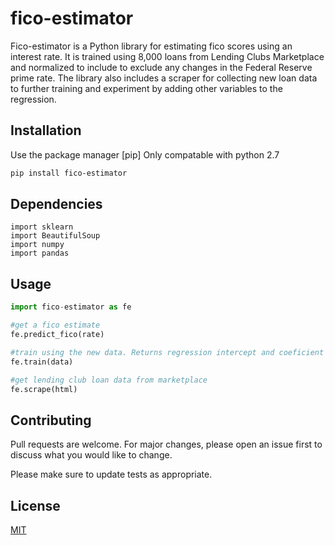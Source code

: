 # fico-estimator

Fico-estimator is a Python library for estimating fico scores using an interest rate.
It is trained using 8,000 loans from Lending Clubs Marketplace and normalized to include to exclude any changes in the Federal Reserve prime rate. The library also includes a scraper for collecting new loan data to further training and experiment by adding other variables to the regression.

## Installation

Use the package manager [pip] Only compatable with python 2.7
```bash
pip install fico-estimator
```

## Dependencies
```
import sklearn
import BeautifulSoup
import numpy
import pandas
```

## Usage

```python
import fico-estimator as fe

#get a fico estimate
fe.predict_fico(rate)

#train using the new data. Returns regression intercept and coeficient (y = mx + b)
fe.train(data)

#get lending club loan data from marketplace
fe.scrape(html)
```

## Contributing
Pull requests are welcome. For major changes, please open an issue first to discuss what you would like to change.

Please make sure to update tests as appropriate.

## License
[MIT](https://choosealicense.com/licenses/mit/)
